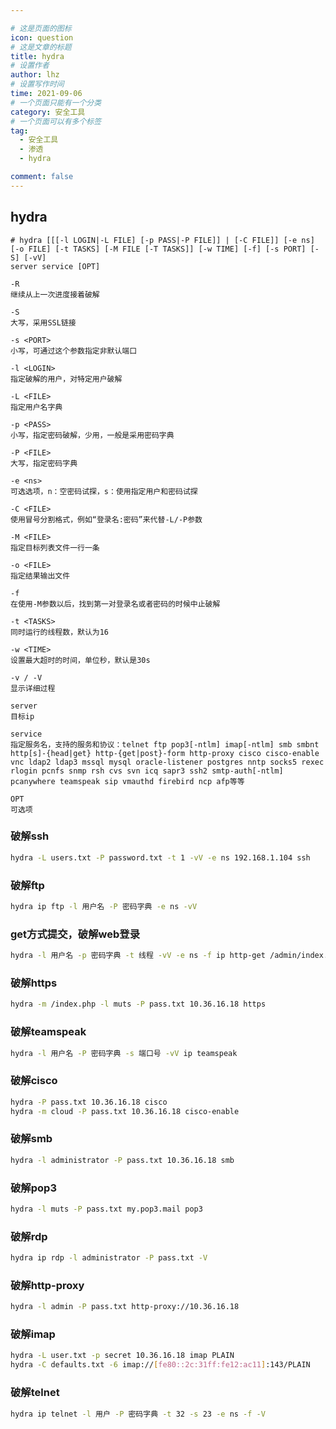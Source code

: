 ```yaml
---

# 这是页面的图标
icon: question
# 这是文章的标题
title: hydra
# 设置作者
author: lhz
# 设置写作时间
time: 2021-09-06
# 一个页面只能有一个分类
category: 安全工具
# 一个页面可以有多个标签
tag:
  - 安全工具
  - 渗透
  -	hydra

comment: false
---
```

  ## hydra
```
# hydra [[[-l LOGIN|-L FILE] [-p PASS|-P FILE]] | [-C FILE]] [-e ns]
[-o FILE] [-t TASKS] [-M FILE [-T TASKS]] [-w TIME] [-f] [-s PORT] [-S] [-vV]
server service [OPT]

-R
继续从上一次进度接着破解

-S
大写，采用SSL链接

-s <PORT>
小写，可通过这个参数指定非默认端口

-l <LOGIN>
指定破解的用户，对特定用户破解

-L <FILE>
指定用户名字典

-p <PASS>
小写，指定密码破解，少用，一般是采用密码字典

-P <FILE>
大写，指定密码字典

-e <ns>
可选选项，n：空密码试探，s：使用指定用户和密码试探

-C <FILE>
使用冒号分割格式，例如“登录名:密码”来代替-L/-P参数

-M <FILE>
指定目标列表文件一行一条

-o <FILE>
指定结果输出文件

-f
在使用-M参数以后，找到第一对登录名或者密码的时候中止破解

-t <TASKS>
同时运行的线程数，默认为16

-w <TIME>
设置最大超时的时间，单位秒，默认是30s

-v / -V
显示详细过程

server
目标ip

service
指定服务名，支持的服务和协议：telnet ftp pop3[-ntlm] imap[-ntlm] smb smbnt http[s]-{head|get} http-{get|post}-form http-proxy cisco cisco-enable vnc ldap2 ldap3 mssql mysql oracle-listener postgres nntp socks5 rexec rlogin pcnfs snmp rsh cvs svn icq sapr3 ssh2 smtp-auth[-ntlm] pcanywhere teamspeak sip vmauthd firebird ncp afp等等

OPT
可选项
```

### 破解ssh

```bash
hydra -L users.txt -P password.txt -t 1 -vV -e ns 192.168.1.104 ssh
```

### 破解ftp

```bash
hydra ip ftp -l 用户名 -P 密码字典 -e ns -vV
```

### get方式提交，破解web登录

```bash
hydra -l 用户名 -p 密码字典 -t 线程 -vV -e ns -f ip http-get /admin/index.php
```

### 破解https

```bash
hydra -m /index.php -l muts -P pass.txt 10.36.16.18 https
```

### 破解teamspeak

```bash
hydra -l 用户名 -P 密码字典 -s 端口号 -vV ip teamspeak
```

### 破解cisco

```bash
hydra -P pass.txt 10.36.16.18 cisco
hydra -m cloud -P pass.txt 10.36.16.18 cisco-enable
```

### 破解smb

```bash
hydra -l administrator -P pass.txt 10.36.16.18 smb
```

### 破解pop3

```bash
hydra -l muts -P pass.txt my.pop3.mail pop3
```

### 破解rdp

```bash
hydra ip rdp -l administrator -P pass.txt -V
```

### 破解http-proxy

```bash
hydra -l admin -P pass.txt http-proxy://10.36.16.18
```

### 破解imap

```bash
hydra -L user.txt -p secret 10.36.16.18 imap PLAIN
hydra -C defaults.txt -6 imap://[fe80::2c:31ff:fe12:ac11]:143/PLAIN
```

### 破解telnet

```bash
hydra ip telnet -l 用户 -P 密码字典 -t 32 -s 23 -e ns -f -V
```
